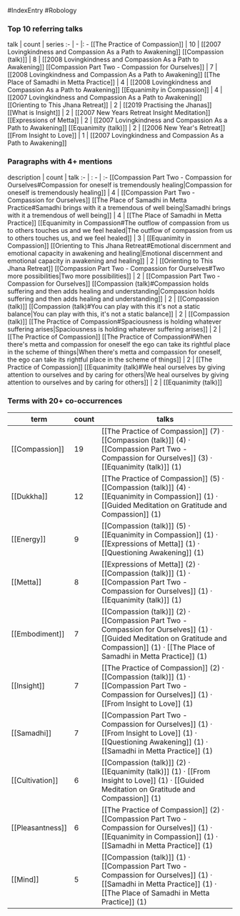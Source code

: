 #IndexEntry #Robology

### Top 10 referring talks
talk | count | series
:- | - |: -
[[The Practice of Compassion]] | 10 | [[2007 Lovingkindness and Compassion As a Path to Awakening]]
[[Compassion (talk)]] | 8 | [[2008 Lovingkindness and Compassion As a Path to Awakening]]
[[Compassion Part Two - Compassion for Ourselves]] | 7 | [[2008 Lovingkindness and Compassion As a Path to Awakening]]
[[The Place of Samadhi in Metta Practice]] | 4 | [[2008 Lovingkindness and Compassion As a Path to Awakening]]
[[Equanimity in Compassion]] | 4 | [[2007 Lovingkindness and Compassion As a Path to Awakening]]
[[Orienting to This Jhana Retreat]] | 2 | [[2019 Practising the Jhanas]]
[[What is Insight]] | 2 | [[2007 New Years Retreat Insight Meditation]]
[[Expressions of Metta]] | 2 | [[2007 Lovingkindness and Compassion As a Path to Awakening]]
[[Equanimity (talk)]] | 2 | [[2006 New Year's Retreat]]
[[From Insight to Love]] | 1 | [[2007 Lovingkindness and Compassion As a Path to Awakening]]

### Paragraphs with 4+ mentions
description | count | talk
:- | : - | :-
[[Compassion Part Two - Compassion for Ourselves#Compassion for oneself is tremendously healing\|Compassion for oneself is tremendously healing]] | 4 | [[Compassion Part Two - Compassion for Ourselves]]
[[The Place of Samadhi in Metta Practice#Samadhi brings with it a tremendous of well being\|Samadhi brings with it a tremendous of well being]] | 4 | [[The Place of Samadhi in Metta Practice]]
[[Equanimity in Compassion#The outflow of compassion from us to others touches us and we feel healed\|The outflow of compassion from us to others touches us, and we feel healed]] | 3 | [[Equanimity in Compassion]]
[[Orienting to This Jhana Retreat#Emotional discernment and emotional capacity in awakening and healing\|Emotional discernment and emotional capacity in awakening and healing]] | 2 | [[Orienting to This Jhana Retreat]]
[[Compassion Part Two - Compassion for Ourselves#Two more possibilities\|Two more possibilities]] | 2 | [[Compassion Part Two - Compassion for Ourselves]]
[[Compassion (talk)#Compassion holds suffering and then adds healing and understanding\|Compassion holds suffering and then adds healing and understanding]] | 2 | [[Compassion (talk)]]
[[Compassion (talk)#You can play with this it's not a static balance\|You can play with this, it's not a static balance]] | 2 | [[Compassion (talk)]]
[[The Practice of Compassion#Spaciousness is holding whatever suffering arises\|Spaciousness is holding whatever suffering arises]] | 2 | [[The Practice of Compassion]]
[[The Practice of Compassion#When there's metta and compassion for oneself the ego can take its rightful place in the scheme of things\|When there's metta and compassion for oneself, the ego can take its rightful place in the scheme of things]] | 2 | [[The Practice of Compassion]]
[[Equanimity (talk)#We heal ourselves by giving attention to ourselves and by caring for others\|We heal ourselves by giving attention to ourselves and by caring for others]] | 2 | [[Equanimity (talk)]]

### Terms with 20+ co-occurrences
term | count | talks
-|-|-
[[Compassion]] | 19 | <span class="counts">[[The Practice of Compassion]] (7) · [[Compassion (talk)]] (4) · [[Compassion Part Two - Compassion for Ourselves]] (3) · [[Equanimity (talk)]] (1)</span> 
[[Dukkha]] | 12 | <span class="counts">[[The Practice of Compassion]] (5) · [[Compassion (talk)]] (4) · [[Equanimity in Compassion]] (1) · [[Guided Meditation on Gratitude and Compassion]] (1)</span> 
[[Energy]] | 9 | <span class="counts">[[Compassion (talk)]] (5) · [[Equanimity in Compassion]] (1) · [[Expressions of Metta]] (1) · [[Questioning Awakening]] (1)</span> 
[[Metta]] | 8 | <span class="counts">[[Expressions of Metta]] (2) · [[Compassion (talk)]] (1) · [[Compassion Part Two - Compassion for Ourselves]] (1) · [[Equanimity (talk)]] (1)</span> 
[[Embodiment]] | 7 | <span class="counts">[[Compassion (talk)]] (2) · [[Compassion Part Two - Compassion for Ourselves]] (1) · [[Guided Meditation on Gratitude and Compassion]] (1) · [[The Place of Samadhi in Metta Practice]] (1)</span> 
[[Insight]] | 7 | <span class="counts">[[The Practice of Compassion]] (2) · [[Compassion (talk)]] (1) · [[Compassion Part Two - Compassion for Ourselves]] (1) · [[From Insight to Love]] (1)</span> 
[[Samadhi]] | 7 | <span class="counts">[[Compassion Part Two - Compassion for Ourselves]] (1) · [[From Insight to Love]] (1) · [[Questioning Awakening]] (1) · [[Samadhi in Metta Practice]] (1)</span> 
[[Cultivation]] | 6 | <span class="counts">[[Compassion (talk)]] (2) · [[Equanimity (talk)]] (1) · [[From Insight to Love]] (1) · [[Guided Meditation on Gratitude and Compassion]] (1)</span> 
[[Pleasantness]] | 6 | <span class="counts">[[The Practice of Compassion]] (2) · [[Compassion Part Two - Compassion for Ourselves]] (1) · [[Equanimity in Compassion]] (1) · [[Samadhi in Metta Practice]] (1)</span> 
[[Mind]] | 5 | <span class="counts">[[Compassion (talk)]] (1) · [[Compassion Part Two - Compassion for Ourselves]] (1) · [[Samadhi in Metta Practice]] (1) · [[The Place of Samadhi in Metta Practice]] (1)</span> 

